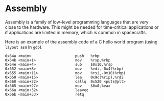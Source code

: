 # Assembly

Assembly is a family of low-level programming languages that are very close to
the hardware. This might be needed for time-critical applications or if
applications are limited in memory, which is common in spacecrafts.

Here is an example of the assembly code of a C hello world program (using
`layout asm` in `gdb`).

```
0x64a <main>                    push   %rbp
0x64b <main+1>                  mov    %rsp,%rbp
0x64e <main+4>                  sub    $0x10,%rsp
0x652 <main+8>                  mov    %edi,-0x4(%rbp)
0x655 <main+11>                 mov    %rsi,-0x10(%rbp)
0x659 <main+15>                 lea    0x9c(%rip),%rdi
0x660 <main+22>                 callq  0x520 <puts@plt>
0x665 <main+27>                 mov    $0x0,%eax
0x66a <main+32>                 leaveq
0x66b <main+33>                 retq
```
